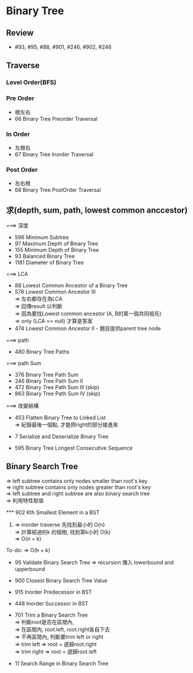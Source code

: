 # Binary Tree
## Review
* #93, #95, #88, #901, #246, #902, #246

## Traverse
### Level Order(BFS)
### Pre Order 
* 根左右
* 66 Binary Tree Preorder Traversal
### In Order 
* 左根右
* 67 Binary Tree Inorder Traversal
### Post Order
* 左右根
* 68 Binary Tree PostOrder Traversal

## 求(depth, sum, path, lowest common anccestor)
===> 深度
* 596 Minimum Subtree 
* 97 Maximum Depth of Binary Tree 
* 155 Minimum Depth of Binary Tree 
* 93 Balanced Binary Tree
* 1181 Diameter of Binary Tree


===> LCA
* 88 Lowest Common Ancestor of a Binary Tree
* 578 Lowest Common Ancestor III </br>
 => 左右都存在為LCA </br>
 => 回傳result 以判斷 </br>
 => 因為要找Lowest common ancestor (A, B的第一個共同祖先) </br>
 => only (LCA == null) 才算是答案
* 474 Lowest Common Ancestor II - 題目提供parent tree node

===> path
* 480 Binary Tree Paths

===> path Sum
* 376 Binary Tree Path Sum
* 246 Binary Tree Path Sum II
* 472 Binary Tree Path Sum III (skip)
* 863 Binary Tree Path Sum IV (skip)

===> 改變結構
* 453 Flatten Binary Tree to Linked List </br>
=> 紀錄最後一個點, 才能把right的部分接進來

* 7 Serialize and Deserialize Binary Tree
* 595 Binary Tree Longest Consecutive Sequence

## Binary Search Tree
=> left subtree contains only nodes smaller than root's key </br>
=> right subtree contains only nodes greater than root's key </br>
=> left subtree and right subtree are also binary search tree </br>
=> 利用特性取值

*** 902 Kth Smallest Element in a BST</br>
1. => inorder traverse 先找到最小的 O(n) </br>
   => 計算經過的k 的個樹, 找到第k小的 O(k)</br>
   => O(n + k) </br>
 
To-do:
 => O(h + k)</br>
 
* 95 Validate Binary Search Tree
 => recursion 傳入 lowerbound and upperbound
 
* 900 Closest Binary Search Tree Value

* 915 Inorder Predecessor in BST
* 448 Inorder Successor in BST

* 701 Trim a Binary Search Tree </br>
=> 判斷root是否在區間內, </br>
=> 在區間內, root.left, root.right各自下去 </br>
=> 不再區間內, 判斷要trim left or right </br>
=> trim left => root = 遞歸root.right </br>
=> trim right => root = 遞歸root.left </br>

* 11 Search Range in Binary Search Tree

